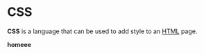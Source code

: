# CSS

**CSS** is a language that can be used to add style to an [HTML](/wiki/HTML) page.

**homeee**